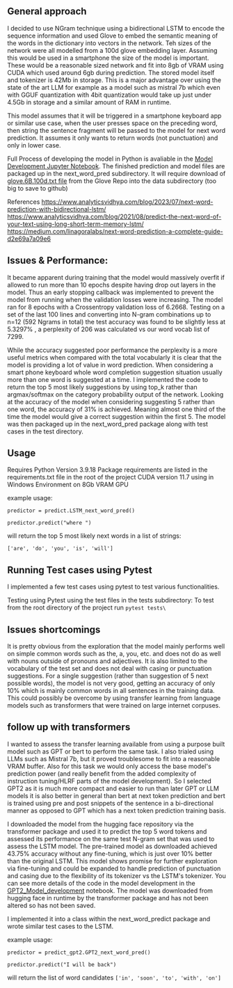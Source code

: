 
## General approach
I decided to use NGram technique using a bidirectional LSTM to encode the sequence information and used Glove to embed the semantic meaning of the words in the dictionary into vectors in the network. Teh sizes of the network were all modelled from a 100d glove embedding layer. Assuming this would be used in a smartphone the size of the model is important. These would be a reasonable sized network and fit into 8gb of VRAM using CUDA which used around 6gb during prediction. The stored model itself and tokenizer is 42Mb in storage. This is a major advantage over using the state of the art LLM for example as a model such as mistral 7b which even with GGUF quantization with 4bit quantization would take up just under 4.5Gb in storage and a similar amount of RAM in runtime.

This model assumes that it will be triggered in a smartphone keyboard app or similar use case, when the user presses space on the preceding word, then string the sentence fragment will be passed to the model for next word prediction. It assumes it only wants to return words (not punctuation) and only in lower case.

Full Process of developing the model in Python is avaliable in the [Model Development Jupyter Notebook](Model_Development.ipynb). The finished prediction and model files are packaged up in the next_word_pred subdirectory. It will require download of [glove.6B.100d.txt file](https://nlp.stanford.edu/data/glove.6B.zip) from the Glove Repo into the data subdirectory (too big to save to github)

References
https://www.analyticsvidhya.com/blog/2023/07/next-word-prediction-with-bidirectional-lstm/
https://www.analyticsvidhya.com/blog/2021/08/predict-the-next-word-of-your-text-using-long-short-term-memory-lstm/
https://medium.com/linagoralabs/next-word-prediction-a-complete-guide-d2e69a7a09e6


## Issues & Performance:
It became apparent during training that the model would massively overfit if allowed to run more than 10 epochs despite having drop out layers in the model. Thus an early stopping callback was implemented to prevent the model from running when the validation losses were increasing. The model ran for 8 epochs with a Crossentropy validation loss of 6.2668. Testing on a set of the last 100 lines and converting into N-gram combinations up to n=12 (592 Ngrams in total) the test accuracy was found to be slightly less at 5.3297% , a perplexity of 206 was calculated vs our word vocab list of 7299. 

While the accuracy suggested poor performance the perplexity is a more useful metrics when compared with the total vocabularly it is clear that the model is providing a lot of value in word prediction. When considering a smart phone keyboard whole word completion suggestion situation usually more than one word is suggested at a time. I implemented the code to return the top 5 most likely suggestions by using top_k rather than argmax/softmax on the category probability output of the network. Looking at the accuracy of the model when considering suggesting 5 rather than one word, the accuracy of 31% is achieved. Meaning almost one third of the time the model would give a correct suggestion within the first 5. The model was then packaged up in the next_word_pred package along with test cases in the test directory.


## Usage 

Requires Python Version 3.9.18
Package requirements are listed in the requirements.txt file in the root of the project
CUDA version 11.7 using in Windows Environment on 8Gb VRAM GPU


example usage:
```from next_word_pred import predict 
predictor = predict.LSTM_next_word_pred() 
    
predictor.predict("where ")
```
will return the top 5 most likely next words in a list of strings:

`['are', 'do', 'you', 'is', 'will']`




## Running Test cases using Pytest
I implemented a few test cases using pytest to test various functionalities.

Testing using Pytest using the test files in the tests subdirectory:
To test from the root directory of the project run 
`pytest tests\`

## Issues shortcomings
It is pretty obvious from the exploration that the model mainly performs well on simple common words such as the, a, you, etc. and does not do as well with nouns outside of pronouns and adjectives. It is also limited to the vocabulary of the test set and does not deal with casing or punctuation suggestions. For a single suggestion (rather than suggestion of 5 next possible words), the model is not very good, getting an accuracy of only 10% which is mainly common words in all sentences in the training data. This could possibly be overcome by using transfer learning from language models such as transformers that were trained on large internet corpuses.


## follow up with transformers
I wanted to assess the transfer learning available from using a purpose built model such as GPT or bert to perform the same task. I also trialed using LLMs such as Mistral 7b, but it proved troublesome to fit into a reasonable VRAM buffer. Also for this task we would only access the base model's prediction power (and really benefit from the added complexity of instruction tuning/HLRF parts of the model development). So I selected GPT2 as it is much more compact and easier to run than later GPT or LLM models it is also better in general than bert at next token prediction and bert is trained using pre and post snippets of the sentence in a bi-directional manner as opposed to GPT which has a next token prediction training basis. 

I downloaded the model from the hugging face repository via the transformer package and used it to predict the top 5 word tokens and assessed its performance on the same test N-gram set that was used to assess the LSTM model. The pre-trained model as downloaded achieved 43.75% accuracy without any fine-tuning, which is just over 10% better than the original LSTM. This model shows promise for further exploration via fine-tuning and could be expanded to handle prediction of punctuation and casing due to the flexibility of its tokenizer vs the LSTM's tokenizer. You can see more details of the code in the model development in the [GPT2_Model_development](GPT2_Model_development.ipynb) notebook. The model was downloaded from hugging face in runtime by the transformer package and has not been altered so has not been saved.

I implemented it into a class within the next_word_predict package and wrote similar test cases to the LSTM.

example usage:
```from next_word_pred import predict 
predictor = predict_gpt2.GPT2_next_word_pred() 
    
predictor.predict("I will be back")
```

will return the list of word candidates 
`['in', 'soon', 'to', 'with', 'on']`